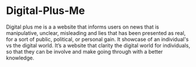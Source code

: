 # Digital-Plus-Me
Digital plus me is a a website that informs users on news that is manipulative, unclear, misleading and lies that has been presented as real, for a sort of public, political, or personal gain. It showcase of an individual's vs the digital world. It’s a website that clarity the digital world for individuals, so that they can be involve and make going through with a better knowledge.   
